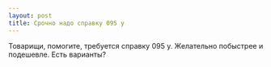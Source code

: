 ```yaml
---
layout: post 
title: Срочно надо справку 095 у 
--- 
```

Товарищи, помогите, требуется справку 095 у. Желательно побыстрее и подешевле. Есть варианты?